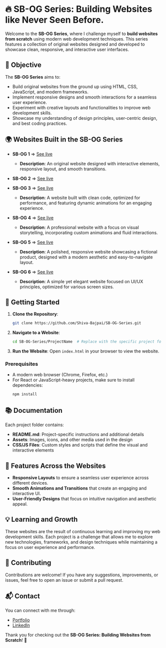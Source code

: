 # 🔥 SB-OG Series: Building Websites like Never Seen Before.

Welcome to the **SB-OG Series**, where I challenge myself to **build websites from scratch** using modern web development techniques. This series features a collection of original websites designed and developed to showcase clean, responsive, and interactive user interfaces.

## 🎯 Objective

The **SB-OG Series** aims to:
- Build original websites from the ground up using HTML, CSS, JavaScript, and modern frameworks.
- Implement responsive designs and smooth interactions for a seamless user experience.
- Experiment with creative layouts and functionalities to improve web development skills.
- Showcase my understanding of design principles, user-centric design, and best coding practices.

## 🌍 Websites Built in the SB-OG Series

- **SB-OG 1** => [See live](#)
  - **Description**: An original website designed with interactive elements, responsive layout, and smooth transitions.
  
- **SB-OG 2** => [See live](https://sb-og-2.netlify.app/)

- **SB-OG 3** => [See live](#)
  - **Description**: A website built with clean code, optimized for performance, and featuring dynamic animations for an engaging experience.

- **SB-OG 4** => [See live](#)
  - **Description**: A professional website with a focus on visual storytelling, incorporating custom animations and fluid interactions.

- **SB-OG 5** => [See live](#)
  - **Description**: A polished, responsive website showcasing a fictional product, designed with a modern aesthetic and easy-to-navigate layout.

- **SB-OG 6** => [See live](#)
  - **Description**: A simple yet elegant website focused on UI/UX principles, optimized for various screen sizes.

## 🚀 Getting Started

1. **Clone the Repository**:
   ```bash
   git clone https://github.com/Shiva-Bajpai/SB-OG-Series.git
   ```

2. **Navigate to a Website**:
   ```bash
   cd SB-OG-Series/ProjectName  # Replace with the specific project folder name
   ```

3. **Run the Website**:
   Open `index.html` in your browser to view the website.

### Prerequisites
- A modern web browser (Chrome, Firefox, etc.)
- For React or JavaScript-heavy projects, make sure to install dependencies:
   ```bash
   npm install
   ```

## 📚 Documentation

Each project folder contains:
- **README.md**: Project-specific instructions and additional details
- **Assets**: Images, icons, and other media used in the design
- **CSS/JS Files**: Custom styles and scripts that define the visual and interactive elements

## 🌟 Features Across the Websites

- **Responsive Layouts** to ensure a seamless user experience across different devices.
- **Smooth Animations and Transitions** that create an engaging and interactive UI.
- **User-Friendly Designs** that focus on intuitive navigation and aesthetic appeal.

## 💡 Learning and Growth

These websites are the result of continuous learning and improving my web development skills. Each project is a challenge that allows me to explore new technologies, frameworks, and design techniques while maintaining a focus on user experience and performance.

## 🤝 Contributing

Contributions are welcome! If you have any suggestions, improvements, or issues, feel free to open an issue or submit a pull request.

## 📬 Contact

You can connect with me through:
- [Portfolio](https://sbajpai.netlify.app)
- [LinkedIn](Bit.ly/Know-Shiva)

Thank you for checking out the **SB-OG Series: Building Websites from Scratch**! 🚀
